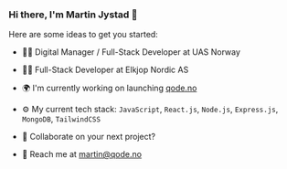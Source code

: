### Hi there, I'm Martin Jystad 👋

Here are some ideas to get you started:

- 👨‍💻 Digital Manager / Full-Stack Developer at UAS Norway
- 👨‍💻 Full-Stack Developer at Elkjop Nordic AS
- 🌍 I'm currently working on launching [qode.no](https://qode.no)
- ⚙️ My current tech stack: `JavaScript`, `React.js`, `Node.js`, `Express.js`, `MongoDB`, `TailwindCSS`

- 🤔 Collaborate on your next project?
- 💬 Reach me at [martin@qode.no](mailto:martin@qode.no)
